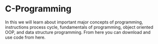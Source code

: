 # C-Programming
In this we will learn about important major concepts of programming, instructions process cycle, fundamentals of programming, object oriented OOP, and data structure programming. From here you can download and use code from here.
